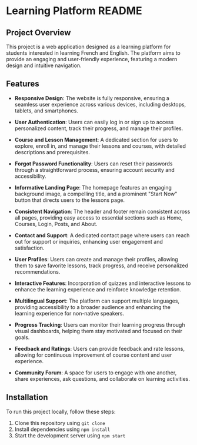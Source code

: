 # Learning Platform README

## Project Overview

This project is a web application designed as a learning platform for students interested in learning French and English. The platform aims to provide an engaging and user-friendly experience, featuring a modern design and intuitive navigation.

## Features

- **Responsive Design**: The website is fully responsive, ensuring a seamless user experience across various devices, including desktops, tablets, and smartphones.

- **User Authentication**: Users can easily log in or sign up to access personalized content, track their progress, and manage their profiles.

- **Course and Lesson Management**: A dedicated section for users to explore, enroll in, and manage their lessons and courses, with detailed descriptions and prerequisites.

- **Forgot Password Functionality**: Users can reset their passwords through a straightforward process, ensuring account security and accessibility.

- **Informative Landing Page**: The homepage features an engaging background image, a compelling title, and a prominent "Start Now" button that directs users to the lessons page.

- **Consistent Navigation**: The header and footer remain consistent across all pages, providing easy access to essential sections such as Home, Courses, Login, Posts, and About.

- **Contact and Support**: A dedicated contact page where users can reach out for support or inquiries, enhancing user engagement and satisfaction.

- **User Profiles**: Users can create and manage their profiles, allowing them to save favorite lessons, track progress, and receive personalized recommendations.

- **Interactive Features**: Incorporation of quizzes and interactive lessons to enhance the learning experience and reinforce knowledge retention.

- **Multilingual Support**: The platform can support multiple languages, providing accessibility to a broader audience and enhancing the learning experience for non-native speakers.

- **Progress Tracking**: Users can monitor their learning progress through visual dashboards, helping them stay motivated and focused on their goals.

- **Feedback and Ratings**: Users can provide feedback and rate lessons, allowing for continuous improvement of course content and user experience.

- **Community Forum**: A space for users to engage with one another, share experiences, ask questions, and collaborate on learning activities.

## Installation

To run this project locally, follow these steps:

1. Clone this repository using `git clone `
2. Install dependencies using `npm install`
3. Start the development server using `npm start`